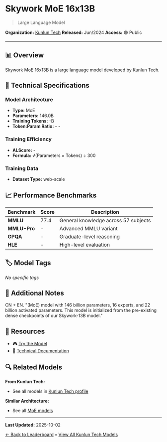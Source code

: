 # Skywork MoE 16x13B

> Large Language Model

**Organization:** [Kunlun Tech](../../labs/kunlun-tech.md)
**Released:** Jun/2024
**Access:** 🟢 Public

---

## 📊 Overview

Skywork MoE 16x13B is a large language model developed by Kunlun Tech.

## 🔧 Technical Specifications

### Model Architecture
- **Type:** MoE
- **Parameters:** 146.0B
- **Training Tokens:** -B
- **Token:Param Ratio:** - -

### Training Efficiency
- **ALScore:** -
- **Formula:** √(Parameters × Tokens) ÷ 300

### Training Data
- **Dataset Type:** web-scale

## 📈 Performance Benchmarks

| Benchmark | Score | Description |
|-----------|-------|-------------|
| **MMLU** | 77.4 | General knowledge across 57 subjects |
| **MMLU-Pro** | - | Advanced MMLU variant |
| **GPQA** | - | Graduate-level reasoning |
| **HLE** | - | High-level evaluation |

## 🏷️ Model Tags

_No specific tags_

## 📝 Additional Notes

CN + EN. "(MoE) model with 146 billion parameters, 16 experts, and 22 billion activated parameters. This model is initialized from the pre-existing dense checkpoints of our Skywork-13B model."

## 🔗 Resources

- 🎮 [Try the Model](https://huggingface.co/Skywork/Skywork-MoE-Base)
- 📄 [Technical Documentation](https://github.com/SkyworkAI/Skywork-MoE/blob/main/skywork-moe-tech-report.pdf)

## 🔍 Related Models

**From Kunlun Tech:**
- See all models in [Kunlun Tech profile](../../labs/kunlun-tech.md)

**Similar Architecture:**
- See all [MoE models](../../architectures/moe.md)

---

**Last Updated:** 2025-10-02

[← Back to Leaderboard](../../README.md) • [View All Kunlun Tech Models](../../labs/kunlun-tech.md)
